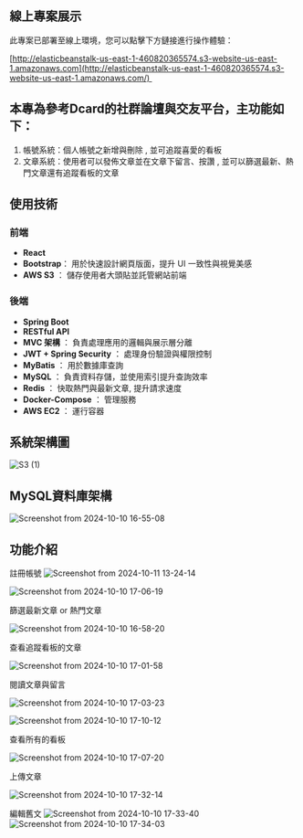 ## 線上專案展示
此專案已部署至線上環境，您可以點擊下方鏈接進行操作體驗：

[http://elasticbeanstalk-us-east-1-460820365574.s3-website-us-east-1.amazonaws.com](http://elasticbeanstalk-us-east-1-460820365574.s3-website-us-east-1.amazonaws.com/) 



## 本專為參考Dcard的社群論壇與交友平台，主功能如下：

1. 帳號系統：個人帳號之新增與刪除 , 並可追蹤喜愛的看板
2. 文章系統：使用者可以發佈文章並在文章下留言、按讚 , 並可以篩選最新、熱門文章還有追蹤看板的文章



## 使用技術

### 前端

- **React**
- **Bootstrap**： 用於快速設計網頁版面，提升 UI 一致性與視覺美感
- **AWS S3** ： 儲存使用者大頭貼並託管網站前端

### 後端

- **Spring Boot**
- **RESTful API**
- **MVC 架構** ： 負責處理應用的邏輯與展示層分離
- **JWT + Spring Security** ： 處理身份驗證與權限控制
- **MyBatis** ： 用於數據庫查詢
- **MySQL** ： 負責資料存儲，並使用索引提升查詢效率
- **Redis** ： 快取熱門與最新文章, 提升請求速度
- **Docker-Compose** ： 管理服務
- **AWS EC2** ： 運行容器

## 系統架構圖
![S3 (1)](https://github.com/user-attachments/assets/ec2cd918-5d73-4890-b9aa-89cd824f2070)


## **MySQL資料庫架構**



![Screenshot from 2024-10-10 16-55-08](https://github.com/user-attachments/assets/6ffdbaf0-1430-4bac-bcab-485de07d3120)


## **功能介紹**



註冊帳號
![Screenshot from 2024-10-11 13-24-14](https://github.com/user-attachments/assets/e008a2fc-e31d-4a96-9c71-b58186cf4ee6)

![Screenshot from 2024-10-10 17-06-19](https://github.com/user-attachments/assets/c3516d06-b67f-43f5-85c6-610877143c83)



篩選最新文章  or 熱門文章

![Screenshot from 2024-10-10 16-58-20](https://github.com/user-attachments/assets/ab6c1f35-bdfb-4f73-a847-b3af232a03f0)


查看追蹤看板的文章

![Screenshot from 2024-10-10 17-01-58](https://github.com/user-attachments/assets/194fb5d1-80e1-44b7-b85a-d97088505dbb)


閱讀文章與留言

![Screenshot from 2024-10-10 17-03-23](https://github.com/user-attachments/assets/e753ff0f-f759-4698-945b-734fa0a576ed)

![Screenshot from 2024-10-10 17-10-12](https://github.com/user-attachments/assets/a21f3f3e-8545-4891-990c-136635e04ced)



查看所有的看板

![Screenshot from 2024-10-10 17-07-20](https://github.com/user-attachments/assets/d0db628c-85c2-422b-965e-9e3af4d2ea19)


上傳文章

![Screenshot from 2024-10-10 17-32-14](https://github.com/user-attachments/assets/9777bebd-6ad9-468b-a9ec-ce76ee58eac6)


編輯舊文
![Screenshot from 2024-10-10 17-33-40](https://github.com/user-attachments/assets/5db53c9c-c0c5-4aec-8721-c646320f4791)
![Screenshot from 2024-10-10 17-34-03](https://github.com/user-attachments/assets/2f11f911-9218-4784-9dd7-2caf1306aa43)


